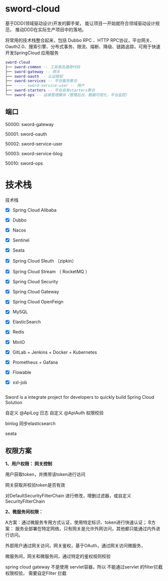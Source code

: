

# sword-cloud

基于DDD(领域驱动设计)开发的脚手架， 能让项目一开始就符合领域驱动设计规范， 推动DDD在实际生产项目中的落地。

将常用的技术栈整合起来，包括 Dubbo RPC 、HTTP RPC协议，平台网关、Oauth2.0、搜索引擎、分布式事务、限流、熔断、降级、链路追踪，可用于快速开发SpringCloud 应用服务

``` lua
sword-cloud
├── sword-common -- 工具类及通用代码
├── sword-gateway -- 网关
├── sword-oauth -- 认证授权
├── sword-services -- 平台服务聚合
├── ----- sword-service-user -- 用户
├── sword-starters -- 平台自有starters聚合
└── sword-ops -- 运维管理模块（管理后台，数据可视化，平台监控）
```
## 端口

50000: sword-gateway

50001: sword-oauth

50002: sword-service-user

50003: sword-service-blog

50010: sword-ops

# 技术栈
技术栈

- [x] Spring Cloud Alibaba 

- [x] Dubbo 

- [x] Nacos

- [x] Sentinel

- [x] Seata

- [x] Spring Cloud Sleuth （zipkin）

- [x] Spring Cloud Stream （ RocketMQ ）

- [x] Spring Cloud Security

- [x] Spring Cloud Gateway

- [x] Spring Cloud OpenFeign

- [x] MySQL

- [x] ElasticSearch

- [x] Redis

- [x] MinIO

- [x] GitLab + Jenkins + Docker + Kubernetes

- [x] Prometheus + Gafana

- [x] Flowable

- [x] xxl-job

## 
Sword is a integrate project  for developers to quickly build Spring Cloud Solution



自定义 @ApiLog 日志
自定义 @ApiAuth 权限校验

binlog 同步elasticsearch

seata

## 权限方案

**1、用户权限： 网关控制**

用户获取token，并携带该token进行访问

网关获取并校验token是否有效

对DefaultSecurityFilterChain 进行修改，增删过滤器，或自定义SecurityFilterChain

**2、微服务间权限：**

A方案：通过微服务专用方式认证，使用特定标识、token进行快速认证； B方案： 服务全部署在特定网络，只有网关是允许外网访问，其他都只能通过内外进行访问。

外部用户通过网关访问，网关鉴权，基于OAuth，通过网关访问微服务，

微服务间，网关和微服务间，通过特定的鉴权规则校验


spring cloud gateway 不是使用 servlet容器，所以 不能通过servlet 的filter拦截权限校验， 需要自定FIlter 拦截 
